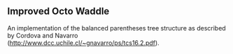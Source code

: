 Improved Octo Waddle
--------------------

An implementation of the balanced parentheses tree structure as described by
Cordova and Navarro (http://www.dcc.uchile.cl/~gnavarro/ps/tcs16.2.pdf).
